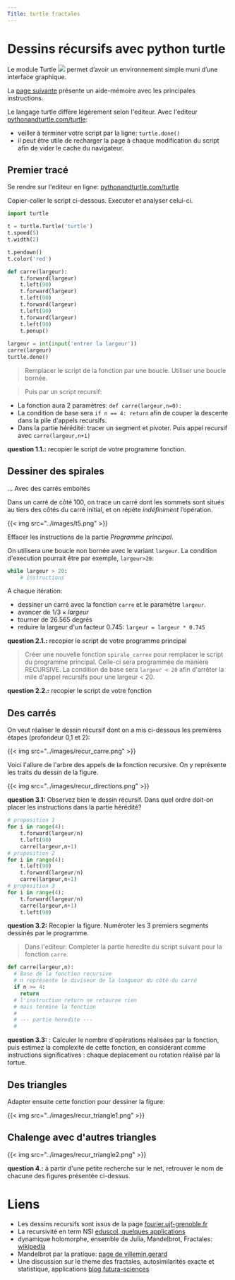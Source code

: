 ```yaml
---
Title: turtle fractales
---
```


# Dessins récursifs avec python turtle
Le module Turtle ![](../images/t1.png) permet d’avoir un environnement simple muni d’une interface graphique. 

La [page suivante](https://perso.limsi.fr/pointal/_media/python:turtle:turtleref.pdf) présente un aide-mémoire avec les principales instructions.

Le langage turtle diffère légèrement selon l'editeur. Avec l'editeur [pythonandturtle.com/turtle](https://pythonandturtle.com/turtle):

* veiller à terminer votre script par la ligne: `turtle.done()`
* il peut être utile de recharger la page à chaque modification du script afin de vider le cache du navigateur.

## Premier tracé
Se rendre sur l'editeur en ligne: [pythonandturtle.com/turtle](https://pythonandturtle.com/turtle)

Copier-coller le script ci-dessous. Executer et analyser celui-ci.

```python
import turtle

t = turtle.Turtle('turtle')
t.speed(5)
t.width(2)

t.pendown()
t.color('red')

def carre(largeur):
    t.forward(largeur)
    t.left(90)
    t.forward(largeur)
    t.left(90)
    t.forward(largeur)
    t.left(90)
    t.forward(largeur)
    t.left(90)
    t.penup()
          
largeur = int(input('entrer la largeur'))
carre(largeur)
turtle.done()
```

> Remplacer le script de la fonction par une boucle. Utiliser une boucle bornée.

> Puis par un script recursif:

* La fonction aura 2 paramètres: `def carre(largeur,n=0):`
* La condition de base sera `if n == 4: return` afin de couper la descente dans la pile d'appels recursifs.
* Dans la partie hérédité: tracer un segment et pivoter. Puis appel recursif avec `carre(largeur,n+1)`

**question 1.1.:** recopier le script de votre programme fonction.

## Dessiner des spirales
... Avec des carrés emboités

Dans un carré de côté 100, on trace un carré dont les sommets sont situés au tiers des côtés du carré initial, et on répète *indéfiniment* l’opération.

{{< img src="../images/t5.png" >}}

Effacer les instructions de la partie *Programme principal*.

On utilisera une boucle non bornée avec le variant `largeur`. La condition d'execution pourrait être par exemple, `largeur>20`:

```python
while largeur > 20:
	# instructions
```

A chaque itération: 

* dessiner un carré avec la fonction `carre` et le paramètre `largeur`.
* avancer de $1/3 \times largeur$ 
* tourner de 26.565 degrés
* reduire la largeur d'un facteur 0.745: `largeur = largeur * 0.745`

**question 2.1.:** recopier le script de votre programme principal

> Créer une nouvelle fonction `spirale_carree` pour remplacer le script du programme principal. Celle-ci sera programmée de manière RECURSIVE. La condition de base sera `largeur < 20` afin d'arrêter la mile d'appel recursifs pour une largeur < 20.

**question 2.2.:** recopier le script de votre fonction


## Des carrés
On veut réaliser le dessin récursif dont on a mis ci-dessous les premières étapes (profondeur 0,1 et 2):

{{< img src="../images/recur_carre.png" >}}




Voici l'allure de l'arbre des appels de la fonction recursive. On y représente les traits du dessin de la figure. 

{{< img src="../images/recur_directions.png" >}}

**question 3.1:** Observez bien le dessin récursif. Dans quel ordre doit-on placer les instructions dans la partie hérédité?

```python
# proposition 1
for i in range(4):
    t.forward(largeur/n)
    t.left(90)
    carre(largeur,n+1)
# proposition 2
for i in range(4):
	t.left(90)
    t.forward(largeur/n)
    carre(largeur,n+1)
# proposition 3
for i in range(4):
    t.forward(largeur/n)
    carre(largeur,n+1)
    t.left(90)
```

**question 3.2:** Recopier la figure. Numéroter les 3 premiers segments dessinés par le programme.

> Dans l'editeur: Completer la partie heredite du script suivant pour la fonction `carre`. 

```python
def carre(largeur,n):
  # Base de la fonction recursive
  # n représente le diviseur de la longueur du côté du carré
  if n >= 4:
    return
  # l'instruction return ne retourne rien 
  # mais termine la fonction
  # 
  # --- partie heredite ---
  # 
```



**question 3.3:** : Calculer le nombre d'opérations réalisées par la fonction, puis estimez la complexité de cette fonction, en considérant comme instructions significatives : chaque deplacement ou rotation réalisé par la tortue.

## Des triangles
Adapter ensuite cette fonction pour dessiner la figure:

{{< img src="../images/recur_triangle1.png" >}}
## Chalenge avec d'autres triangles

{{< img src="../images/recur_triangle2.png" >}}

**question 4.:** à partir d'une petite recherche sur le net, retrouver le nom de chacune des figures présentée ci-dessus.

# Liens
* Les dessins recursifs sont issus de la page [fourier.ujf-grenoble.fr](https://www-fourier.ujf-grenoble.fr/~parisse/giac/doc/fr/casrouge/casrouge019.html)
* La recursivité en term NSI [eduscol, quelques applications](https://eduscol.education.fr/document/10103/download)
* dynamique holomorphe, ensemble de Julia, Mandelbrot, Fractales: [wikipedia](https://fr.wikipedia.org/wiki/Ensemble_de_Mandelbrot)
* Mandelbrot par la pratique: [page de villemin.gerard](http://villemin.gerard.free.fr/Wwwgvmm/Suite/FracPrat.htm)
* Une discussion sur le theme des fractales, autosimilarités exacte et statistique, applications [blog futura-sciences](https://forums.futura-sciences.com/physique/154964-fractal-autosimilarite.html)